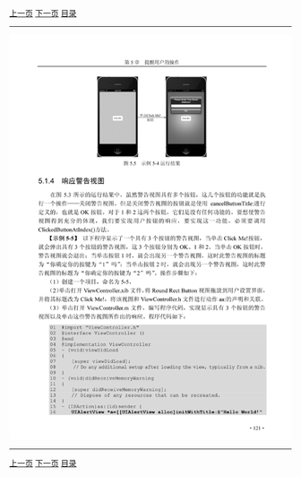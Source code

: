 [上一页](132.md) [下一页](134.md) [目录](../README.md)

***

![133](../images/133.png)

***

[上一页](132.md) [下一页](134.md) [目录](../README.md)